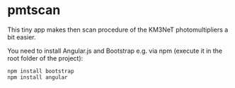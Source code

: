 # pmtscan
This tiny app makes then scan procedure of the KM3NeT photomultipliers a bit easier.

You need to install Angular.js and Bootstrap e.g. via npm (execute it in the root folder of the project):

    npm install bootstrap
    npm install angular

